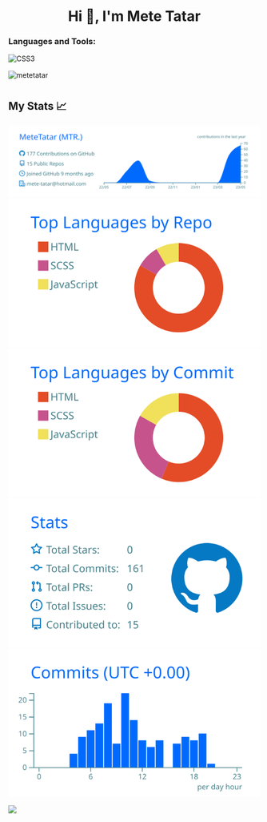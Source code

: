 <h1 align="center">Hi 👋, I'm Mete Tatar</h1>

<h3 align="left">Languages and Tools:</h3>

![CSS3](https://img.shields.io/badge/css3-%231572B6.svg?style=for-the-badge&logo=css3&logoColor=white)


<p><img align="center" src="https://github-readme-streak-stats.herokuapp.com/?user=metetatar&theme=dark" alt="metetatar" /></p>



<h1></h1>
<h2 align="left">My Stats 📈</h2>


[![](https://raw.githubusercontent.com/MeteTatar/MeteTatar/master/profile-summary-card-output/transparent/0-profile-details.svg)](https://github.com/vn7n24fzkq/github-profile-summary-cards)
[![](https://raw.githubusercontent.com/MeteTatar/MeteTatar/master/profile-summary-card-output/transparent/1-repos-per-language.svg)](https://github.com/vn7n24fzkq/github-profile-summary-cards) [![](https://raw.githubusercontent.com/MeteTatar/MeteTatar/master/profile-summary-card-output/transparent/2-most-commit-language.svg)](https://github.com/vn7n24fzkq/github-profile-summary-cards)
[![](https://raw.githubusercontent.com/MeteTatar/MeteTatar/master/profile-summary-card-output/transparent/3-stats.svg)](https://github.com/vn7n24fzkq/github-profile-summary-cards) [![](https://raw.githubusercontent.com/MeteTatar/MeteTatar/master/profile-summary-card-output/transparent/4-productive-time.svg)](https://github.com/vn7n24fzkq/github-profile-summary-cards)


[![](https://visitcount.itsvg.in/api?id=MeteTatar&label=Profile%20Views&color=1&icon=5&pretty=true)](https://visitcount.itsvg.in)
